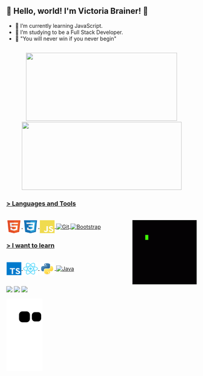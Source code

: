 ## :space_invader: Hello, world! I'm Victoria Brainer! 👋

- 🌱 I’m currently learning JavaScript.
- 🚀 I’m studying to be a Full Stack Developer.
- 🎯 "You will never win if you never begin"

<!--
- 📫 How to reach me: [Gmail](victoria.rbrainer@gmail.com)
- 🔭 I’m currently working on ...
- 🎯 I’m looking to collaborate on ...
- 🤔 I’m looking for help with ...
- 💬 Ask me about ...
- 😄 Pronouns: ...
- ⚡ Fun fact: ...
  -->

  ##

<div align="center">
  <a href="https://github.com/victoriabrainer">
  <img height="180em" width="400em" src="https://github-readme-stats.vercel.app/api?username=victoriabrainer&show_icons=true&theme=midnight-purple&include_all_commits=true&count_private=true"/> <img height="180em" width="423em" src="https://github-readme-stats.vercel.app/api/top-langs/?username=victoriabrainer&layout=compact&langs_count=7&theme=midnight-purple"/>
</div>

### > Languages and Tools

<div style="display: inline_block"><br>
  <img align="right" height="170" alt="function-coding" src="function-coding.gif">
  <img align="center" alt="HTML5" height="35" width="40" title="HTML5" src="https://raw.githubusercontent.com/devicons/devicon/master/icons/html5/html5-original.svg">
  <img align="center" alt="CSS3" height="35" width="40" title="CSS3" src="https://raw.githubusercontent.com/devicons/devicon/master/icons/css3/css3-original.svg">
  <img align="center" alt="JavaScript" height="35" width="40" title="JavaScript" src="https://raw.githubusercontent.com/devicons/devicon/master/icons/javascript/javascript-plain.svg">
  <img align="center" alt="Git" height="35" width="40" title="Git" src="https://cdn.jsdelivr.net/gh/devicons/devicon/icons/git/git-original.svg">
  <img align="center" alt="Bootstrap" height="35" width="40" title="Bootstrap" src="https://cdn.jsdelivr.net/gh/devicons/devicon/icons/bootstrap/bootstrap-original.svg">
</div>

### > I want to learn

<div style="display: inline_block"><br>
  <img align="center" alt="TypeScript" height="35" width="40" title="TypeScript" src="https://raw.githubusercontent.com/devicons/devicon/master/icons/typescript/typescript-plain.svg">
  <img align="center" alt="React" height="35" width="40" title="React" src="https://raw.githubusercontent.com/devicons/devicon/master/icons/react/react-original.svg">
  <img align="center" alt="Python" height="35" width="40" title="Python" src="https://raw.githubusercontent.com/devicons/devicon/master/icons/python/python-original.svg">
  <img align="center" alt="Java" height="35" width="40" title="Java" src="https://cdn.jsdelivr.net/gh/devicons/devicon/icons/java/java-original.svg">
</div>


##

<div> 
  <a href="https://instagram.com/vick.bnr" target="_blank"><img src="https://img.shields.io/badge/-Instagram-%23E4405F?style=for-the-badge&logo=instagram&logoColor=white" target="_blank"></a>
  <a href = "mailto:victoria.rbrainer@gmail.com"><img src="https://img.shields.io/badge/-Gmail-%23333?style=for-the-badge&logo=gmail&logoColor=white" target="_blank"></a>
  <a href="https://www.linkedin.com/in/victoriabrainer" target="_blank"><img src="https://img.shields.io/badge/-LinkedIn-%230077B5?style=for-the-badge&logo=linkedin&logoColor=white" target="_blank"></a> 
</div> 
  
  
![Snake animation](https://github.com/victoriabrainer/victoriabrainer/blob/output/github-contribution-grid-snake.svg)
